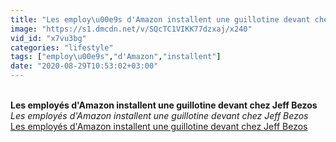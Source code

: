 ```yaml
---
title: "Les employ\u00e9s d'Amazon installent une guillotine devant chez Jeff Bezos"
image: "https://s1.dmcdn.net/v/SQcTC1VIKK77dzxaj/x240"
vid_id: "x7vu3bg"
categories: "lifestyle"
tags: ["employ\u00e9s","d'Amazon","installent"]
date: "2020-08-29T10:53:02+03:00"
---
```

<br><b>Les employés d'Amazon installent une guillotine devant chez Jeff Bezos</b><br> <i>Les employés d'Amazon installent une guillotine devant chez Jeff Bezos</i><br> <u>Les employés d'Amazon installent une guillotine devant chez Jeff Bezos</u>
